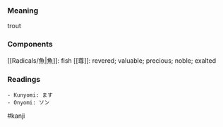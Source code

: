### Meaning

trout

### Components

[[Radicals/魚|魚]]: fish [[尊]]: revered; valuable; precious; noble; exalted

### Readings

```
- Kunyomi: ます
- Onyomi: ソン
```

#kanji
